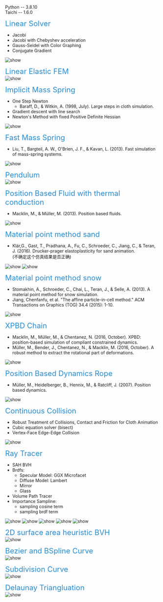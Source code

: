 Python -- 3.8.10  
Taichi -- 1.6.0  

<font color=#288FD4  size=5 >Linear Solver</font>
- Jacobi
- Jacobi with Chebyshev acceleration
- Gauss-Seidel with Color Graphing
- Conjugate Gradient  
<img src="./results/Linear_Solver.png" alt="show" /> 

<font color=#288FD4  size=5 >Linear Elastic FEM</font>  
<img src="./results/Linera_Elastic_FEM.gif" alt="show" />  

<font color=#288FD4  size=5 >Implicit Mass Spring</font>
- One Step Newton 
  - Baraff, D., & Witkin, A. (1998, July). Large steps in cloth simulation.
- Gradient descent with line search
- Newton's Method with fixed Positive Definite Hessian  
<img src="./results/Implicit Mass Spring.gif" alt="show" />  
  
<font color=#288FD4  size=5 >Fast Mass Spring</font>
- Liu, T., Bargteil, A. W., O'Brien, J. F., & Kavan, L. (2013). Fast simulation of mass-spring systems.  
<img src="./results/Fast_Mass_Spring.gif" alt="show" />  

<font color=#288FD4  size=5 >Pendulum</font>  
<img src="./results/Pendulum.gif" alt="show" />    
  
<font color=#288FD4  size=5 >Position Based Fluid with thermal conduction</font>  
- Macklin, M., & Müller, M. (2013). Position based fluids.  
 <img src="./results/Fluid_melting.gif" alt="show" />  
  
<font color=#288FD4  size=5 >Material point method sand</font>   
- Klár,G., Gast, T., Pradhana, A., Fu, C., Schroeder, C., Jiang, C., & Teran, J. (2016). Drucker-prager elastoplasticity for sand animation.  
(不确定这个仿真结果是否正确)  
<img src="./results/mpm_sand0.gif" alt="show" />  
<img src="./results/mpm_sand1.gif" alt="show" />  
  
<font color=#288FD4  size=5 >Material point method snow</font>  
- Stomakhin, A., Schroeder, C., Chai, L., Teran, J., & Selle, A. (2013). A material point method for snow simulation.  
- Jiang, Chenfanfu, et al. "The affine particle-in-cell method." ACM Transactions on Graphics (TOG) 34.4 (2015): 1-10.
<img src="./results/mpm_snow.gif" alt="show" />  
  
<font color=#288FD4  size=5 >XPBD Chain</font>  
- Macklin, M., Müller, M., & Chentanez, N. (2016, October). XPBD: position-based simulation of compliant constrained dynamics.
- Müller, M., Bender, J., Chentanez, N., & Macklin, M. (2016, October). A robust method to extract the rotational part of deformations. 
<img src="./results/XPBD_Chain.gif" alt="show" />  

<font color=#288FD4  size=5 >Position Based Dynamics Rope</font>    
- Müller, M., Heidelberger, B., Hennix, M., & Ratcliff, J. (2007). Position based dynamics.   
<img src="./results/rope.gif" alt="show" />  
  
<font color=#288FD4  size=5 >Continuous Collision</font>
- Robust Treatment of Collisions, Contact and Friction for Cloth Animation  
- Cubic equation solver (bisect)
- Vertex-Face Edge-Edge Collision 
<img src="./results/continuous_collision.gif" alt="show" />  

<font color=#288FD4  size=5 >Ray Tracer</font>  
- SAH BVH
- Brdfs:
  -   Specular Model:  GGX Microfacet
  -   Diffuse  Model:  Lambert
  -   Mirror
  -   Glass
- Volume Path Tracer
- Importance Sampline:
  -   sampling cosine term
  -   sampling brdf term

<img src="./results/bunny_mf.png"   alt="show" />  
<img src="./results/sphere_mf.png"  alt="show" />  
<img src="./results/glass.png"      alt="show" />  
<img src="./results/mirror.png"     alt="show" />  
<img src="./results/volume.png"     alt="show" />  

<font color=#288FD4  size=5 >2D surface area heuristic BVH</font>  
<img src="./results/bvh2d.gif" alt="show" />  

<font color=#288FD4  size=5 >Bezier and BSpline Curve</font>  
<img src="./results/control_point_curve.gif" alt="show" />  

<font color=#288FD4  size=5 >Subdivision Curve</font>  
<img src="./results/subdivision_curve.gif" alt="show" />  

<font color=#288FD4  size=5 >Delaunay Triangluation</font>  
<img src="./results/triangluation.gif" alt="show" />  